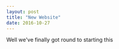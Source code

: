 ```yaml
---
layout: post
title: "New Website"
date: 2016-10-27
---
```

Well we've finally got round to starting this